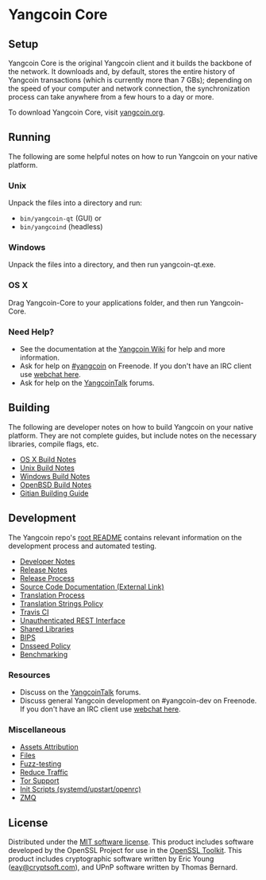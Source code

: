 Yangcoin Core
=============

Setup
---------------------
Yangcoin Core is the original Yangcoin client and it builds the backbone of the network. It downloads and, by default, stores the entire history of Yangcoin transactions (which is currently more than 7 GBs); depending on the speed of your computer and network connection, the synchronization process can take anywhere from a few hours to a day or more.

To download Yangcoin Core, visit [yangcoin.org](https://yangcoin.org).

Running
---------------------
The following are some helpful notes on how to run Yangcoin on your native platform.

### Unix

Unpack the files into a directory and run:

- `bin/yangcoin-qt` (GUI) or
- `bin/yangcoind` (headless)

### Windows

Unpack the files into a directory, and then run yangcoin-qt.exe.

### OS X

Drag Yangcoin-Core to your applications folder, and then run Yangcoin-Core.

### Need Help?

* See the documentation at the [Yangcoin Wiki](https://yangcoin.info/)
for help and more information.
* Ask for help on [#yangcoin](http://webchat.freenode.net?channels=yangcoin) on Freenode. If you don't have an IRC client use [webchat here](http://webchat.freenode.net?channels=yangcoin).
* Ask for help on the [YangcoinTalk](https://yangcointalk.io/) forums.

Building
---------------------
The following are developer notes on how to build Yangcoin on your native platform. They are not complete guides, but include notes on the necessary libraries, compile flags, etc.

- [OS X Build Notes](build-osx.md)
- [Unix Build Notes](build-unix.md)
- [Windows Build Notes](build-windows.md)
- [OpenBSD Build Notes](build-openbsd.md)
- [Gitian Building Guide](gitian-building.md)

Development
---------------------
The Yangcoin repo's [root README](/README.md) contains relevant information on the development process and automated testing.

- [Developer Notes](developer-notes.md)
- [Release Notes](release-notes.md)
- [Release Process](release-process.md)
- [Source Code Documentation (External Link)](https://dev.visucore.com/yangcoin/doxygen/)
- [Translation Process](translation_process.md)
- [Translation Strings Policy](translation_strings_policy.md)
- [Travis CI](travis-ci.md)
- [Unauthenticated REST Interface](REST-interface.md)
- [Shared Libraries](shared-libraries.md)
- [BIPS](bips.md)
- [Dnsseed Policy](dnsseed-policy.md)
- [Benchmarking](benchmarking.md)

### Resources
* Discuss on the [YangcoinTalk](https://yangcointalk.io/) forums.
* Discuss general Yangcoin development on #yangcoin-dev on Freenode. If you don't have an IRC client use [webchat here](http://webchat.freenode.net/?channels=yangcoin-dev).

### Miscellaneous
- [Assets Attribution](assets-attribution.md)
- [Files](files.md)
- [Fuzz-testing](fuzzing.md)
- [Reduce Traffic](reduce-traffic.md)
- [Tor Support](tor.md)
- [Init Scripts (systemd/upstart/openrc)](init.md)
- [ZMQ](zmq.md)

License
---------------------
Distributed under the [MIT software license](/COPYING).
This product includes software developed by the OpenSSL Project for use in the [OpenSSL Toolkit](https://www.openssl.org/). This product includes
cryptographic software written by Eric Young ([eay@cryptsoft.com](mailto:eay@cryptsoft.com)), and UPnP software written by Thomas Bernard.
